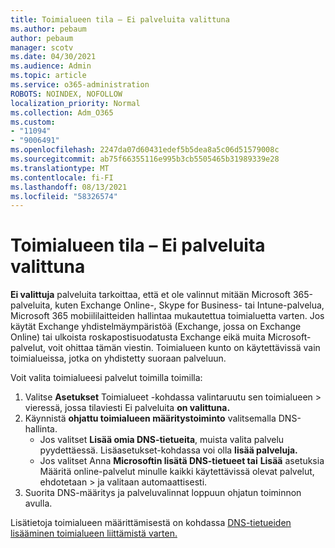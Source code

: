 ```yaml
---
title: Toimialueen tila – Ei palveluita valittuna
ms.author: pebaum
author: pebaum
manager: scotv
ms.date: 04/30/2021
ms.audience: Admin
ms.topic: article
ms.service: o365-administration
ROBOTS: NOINDEX, NOFOLLOW
localization_priority: Normal
ms.collection: Adm_O365
ms.custom:
- "11094"
- "9006491"
ms.openlocfilehash: 2247da07d60431edef5b5dea8a5c06d51579008c
ms.sourcegitcommit: ab75f66355116e995b3cb5505465b31989339e28
ms.translationtype: MT
ms.contentlocale: fi-FI
ms.lasthandoff: 08/13/2021
ms.locfileid: "58326574"
---
```

# <a name="domain-status---no-services-selected"></a>Toimialueen tila – Ei palveluita valittuna

**Ei valittuja** palveluita tarkoittaa, että et ole valinnut mitään Microsoft 365-palveluita, kuten Exchange Online-, Skype for Business- tai Intune-palvelua, Microsoft 365 mobiililaitteiden hallintaa mukautettua toimialuetta varten. Jos käytät Exchange yhdistelmäympäristöä (Exchange, jossa on Exchange Online) tai ulkoista roskapostisuodatusta Exchange eikä muita Microsoft-palvelut, voit ohittaa tämän viestin. Toimialueen kunto on käytettävissä vain toimialueissa, jotka on yhdistetty suoraan palveluun.

Voit valita toimialueesi palvelut toimilla toimilla:

1. Valitse **Asetukset** Toimialueet -kohdassa valintaruutu sen toimialueen  >  [](https://admin.microsoft.com/Adminportal/Home)vieressä, jossa tilaviesti Ei palveluita **on valittuna.**
1. Käynnistä **ohjattu toimialueen määritystoiminto** valitsemalla DNS-hallinta.
    - Jos valitset **Lisää omia DNS-tietueita**, muista valita palvelu pyydettäessä. Lisäasetukset-kohdassa voi olla **lisää palveluja.**
    - Jos valitset Anna **Microsoftin lisätä DNS-tietueet tai** **Lisää** asetuksia Määritä online-palvelut minulle kaikki käytettävissä olevat palvelut, ehdotetaan  >   ja valitaan automaattisesti.
1. Suorita DNS-määritys ja palveluvalinnat loppuun ohjatun toiminnon avulla.
 
Lisätietoja toimialueen määrittämisestä on kohdassa [DNS-tietueiden lisääminen toimialueen liittämistä varten.](https://docs.microsoft.com/microsoft-365/admin/get-help-with-domains/create-dns-records-at-any-dns-hosting-provider)

